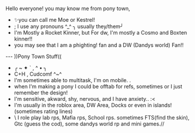 Hello everyone! you may know me from pony town, 
- ✨you can call me Moe or Kestrel!
- ; I use any pronouns ^_^ ╮
  usually they/them╯
- I'm Mostly a Rocket Kinner, but For dw, I'm mostly a Cosmo and Boxten kinner!! 
- you may see that I am a phighting! fan and a DW (Dandys world) Fan!! 

 --- ))Pony Town Stuff((
- ╭ ~ ✦ `  ,  ^ • ╮
- C+H , Cudcomf ^~^
- I'm sometimes able to multitask, I'm on mobile. .
- when I'm making a pony I could be offtab for refs, sometimes or I just remember the design! 
- I'm sensitive, akward, shy, nervous, and I have anxiety.. :<
- I'm usually in the roblox area, DW Area, Docks or even in islands! (sometimes rating lines) 
- \\ I role play lab rps, Mafia rps, School rps. sometimes FTS(find the skin), Gtc (guess the cod), some dandys world rp and mini games.//
